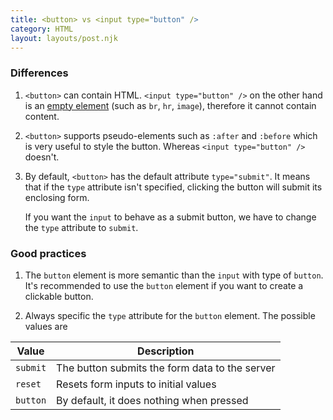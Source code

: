 ```yaml
---
title: <button> vs <input type="button" />
category: HTML
layout: layouts/post.njk
---
```


### Differences

1. `<button>` can contain HTML. `<input type="button" />` on the other hand is an [empty element](https://developer.mozilla.org/en-US/docs/Glossary/Empty_element) (such as `br`, `hr`, `image`), therefore it cannot contain content.

2. `<button>` supports pseudo-elements such as `:after` and `:before` which is very useful to style the button. Whereas `<input type="button" />` doesn't.

3. By default, `<button>` has the default attribute `type="submit"`. It means that if the `type` attribute isn't specified, clicking the button will submit its enclosing form.

    If you want the `input` to behave as a submit button, we have to change the `type` attribute to `submit`.

### Good practices

1. The `button` element is more semantic than the `input` with type of `button`. It's recommended to use the `button` element if you want to create a clickable button.

2. Always specific the `type` attribute for the `button` element. The possible values are

| Value    | Description                                    |
| -------- | ---------------------------------------------- |
| `submit` | The button submits the form data to the server |
| `reset`  | Resets form inputs to initial values           |
| `button` | By default, it does nothing when pressed       |
